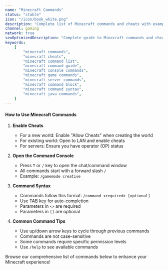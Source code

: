 ```yaml
---
name: "Minecraft Commands"
status: "stable"
icon: "/icon/book_white.png"
description: "Complete list of Minecraft commands and cheats with examples"
channel: gaming
network: true
seoOptimizedDescription: "Complete guide to Minecraft commands and cheats. Easy-to-use reference with examples for both Java and Bedrock editions. Free, no ads."
keywords:
    [
        "minecraft commands",
        "minecraft cheats",
        "minecraft command list",
        "minecraft command guide",
        "minecraft console commands",
        "minecraft game commands",
        "minecraft server commands",
        "minecraft command block",
        "minecraft command syntax",
        "minecraft java commands",
    ]
---
```


#### How to Use Minecraft Commands

1. **Enable Cheats**

    - For a new world: Enable "Allow Cheats" when creating the world
    - For existing world: Open to LAN and enable cheats
    - For servers: Ensure you have operator (OP) status

2. **Open the Command Console**

    - Press `T` or `/` key to open the chat/command window
    - All commands start with a forward slash `/`
    - Example: `/gamemode creative`

3. **Command Syntax**

    - Commands follow this format: `/command <required> [optional]`
    - Use TAB key for auto-completion
    - Parameters in `<>` are required
    - Parameters in `[]` are optional

4. **Common Command Tips**
    - Use up/down arrow keys to cycle through previous commands
    - Commands are not case-sensitive
    - Some commands require specific permission levels
    - Use `/help` to see available commands

Browse our comprehensive list of commands below to enhance your Minecraft experience!
